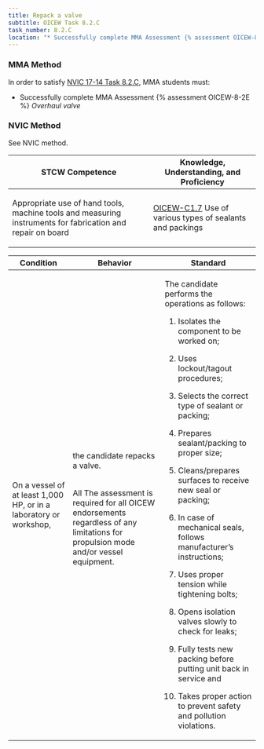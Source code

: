 ```yaml
---
title: Repack a valve
subtitle: OICEW Task 8.2.C 
task_number: 8.2.C
location: "* Successfully complete MMA Assessment {% assessment OICEW-8-2E %} *Overhaul valve*" 
---
```



### MMA Method

In order to satisfy  [NVIC 17-14  Task  8.2.C]({{site.baseurl}}/assets/images/nvic-17-14.pdf), MMA students must:

* Successfully complete MMA Assessment {% assessment OICEW-8-2E %} *Overhaul valve*


### NVIC Method

<a onclick="togglevisibility('nvic_methods')" >See NVIC method.</a>

<div id='nvic_methods' class='hide'>

<table>
<thead>
<tr>
<th class='forty'> STCW Competence </th>
<th class='sixty'> Knowledge, Understanding, and Proficiency </th>
</tr>
</thead>




<tbody>
<tr><td markdown='1'>

Appropriate use of hand tools, machine tools and measuring instruments for fabrication and repair on board

</td><td markdown='1'>

[OICEW-C1.7](../../tables/31.html#OICEW-C1.7) Use of various types of sealants and packings

</td></tr>


</tbody>
</table>


<table>
<thead>
<tr><th class='twenty'>  Condition </th><th class='twenty'> Behavior </th><th  class='sixty'>Standard </th></tr>
</thead>
<tbody >



<tr><td markdown='1'>

On a vessel of at least 1,000 HP, or in a laboratory or workshop,

</td><td markdown='1'>

the candidate repacks a valve.

<br>

<div class="tooltip">All
<span class="tooltiptext">
The assessment is required for all OICEW endorsements regardless of any limitations for propulsion mode and/or vessel equipment.
</span>
</div>


</td><td markdown='1'>

The candidate performs the operations as follows:

1. Isolates the component to be worked on;

2. Uses lockout/tagout procedures;

3. Selects the correct type of sealant or packing;

4. Prepares sealant/packing to proper size;

5. Cleans/prepares surfaces to receive new seal or packing;

6. In case of mechanical seals, follows manufacturer’s instructions;

7. Uses proper tension while tightening bolts;

8. Opens isolation valves slowly to check for leaks;

9. Fully tests new packing before putting unit back in service and

10. Takes proper action to prevent safety and pollution violations.

</td></tr>
</tbody>
</table>
</div>
